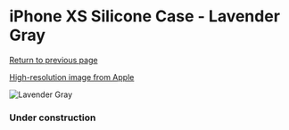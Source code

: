 # iPhone XS Silicone Case - Lavender Gray

[Return to previous page](/iphone_x)

[High-resolution image from Apple](https://store.storeimages.cdn-apple.com/8756/as-images.apple.com/is/MTFC2?wid=4500&hei=4500&fmt=png)

<div style="width: 384px"><img src="/everysource/MTFC2.png" alt="Lavender Gray"></div>

### Under construction
